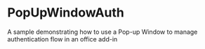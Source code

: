 # PopUpWindowAuth
A sample demonstrating how to use a Pop-up Window to manage authentication flow in an office add-in
